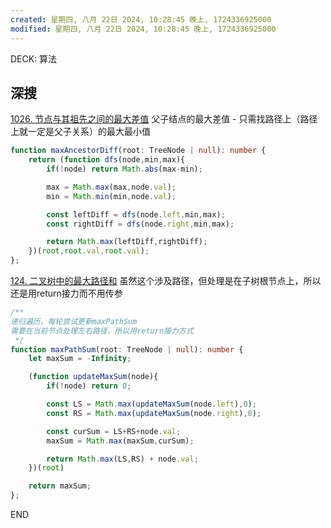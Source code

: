 ```yaml
---
created: 星期四, 八月 22日 2024, 10:28:45 晚上, 1724336925000
modified: 星期四, 八月 22日 2024, 10:28:45 晚上, 1724336925000
---
```




DECK: 算法
## 深搜

[1026. 节点与其祖先之间的最大差值](https://leetcode.cn/problems/maximum-difference-between-node-and-ancestor/) 父子结点的最大差值 - 只需找路径上（路径上就一定是父子关系）的最大最小值

```typescript
function maxAncestorDiff(root: TreeNode | null): number {
    return (function dfs(node,min,max){
        if(!node) return Math.abs(max-min);

        max = Math.max(max,node.val);
        min = Math.min(min,node.val);

        const leftDiff = dfs(node.left,min,max);
        const rightDiff = dfs(node.right,min,max);

        return Math.max(leftDiff,rightDiff);
    })(root,root.val,root.val);
};
```


[124. 二叉树中的最大路径和](https://leetcode.cn/problems/binary-tree-maximum-path-sum/) 虽然这个涉及路径，但处理是在子树根节点上，所以还是用return接力而不用传参

```typescript
/**
递归遍历，每轮尝试更新maxPathSum
需要在当前节点处理左右路径，所以用return接力方式
 */
function maxPathSum(root: TreeNode | null): number {
    let maxSum = -Infinity;

    (function updateMaxSum(node){
        if(!node) return 0;

        const LS = Math.max(updateMaxSum(node.left),0);
        const RS = Math.max(updateMaxSum(node.right),0);

        const curSum = LS+RS+node.val;
        maxSum = Math.max(maxSum,curSum);

        return Math.max(LS,RS) + node.val;
    })(root)

    return maxSum;
};
```

END
<!--ID: 1726850011709-->

